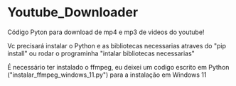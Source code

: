 # Youtube_Downloader
Código Pyton para download de mp4 e mp3 de videos do youtube!

Vc precisará instalar o Python e as bibliotecas necessarias atraves do "pip install" ou rodar o programinha "intalar bibliotecas necessarias"

É necessário ter instalado o ffmpeg, eu deixei um codigo escrito em Python ("instalar_ffmpeg_windows_11.py") para a instalação em Windows 11
